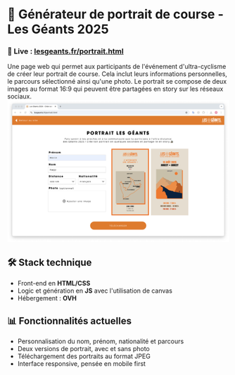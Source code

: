 # 🚵 Générateur de portrait de course - Les Géants 2025

### 🔗 Live : [lesgeants.fr/portrait.html](https://lesgeants.fr/portrait.html)

Une page web qui permet aux participants de l'événement d'ultra-cyclisme de créer leur portrait de course. Cela inclut leurs informations personnelles, le parcours sélectionné ainsi qu'une photo. Le portrait se compose de deux images au format 16:9 qui peuvent être partagées en story sur les réseaux sociaux.
![Capture d'écran du site](screenshot.png)



## 🛠️ Stack technique

- Front-end en **HTML/CSS**
- Logic et génération en **JS** avec l'utilisation de canvas
- Hébergement : **OVH**



## 📊 Fonctionnalités actuelles

- Personnalisation du nom, prénom, nationalité et parcours
- Deux versions de portrait, avec et sans photo
- Téléchargement des portraits au format JPEG
- Interface responsive, pensée en mobile first
